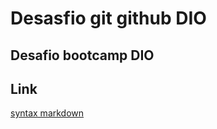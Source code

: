 # Desasfio git github DIO
## Desafio bootcamp DIO
##

## Link 
[syntax markdown](https://www.markdownguide.org/basic-syntax/)
